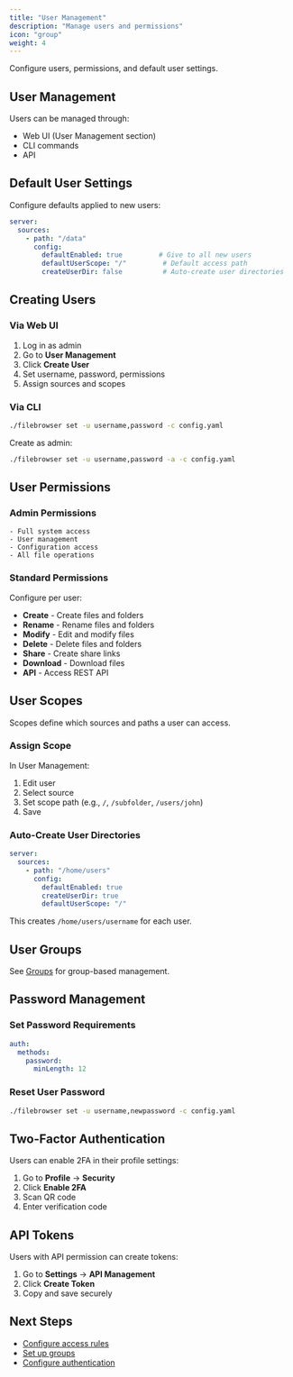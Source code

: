```yaml
---
title: "User Management"
description: "Manage users and permissions"
icon: "group"
weight: 4
---
```


Configure users, permissions, and default user settings.

## User Management

Users can be managed through:
- Web UI (User Management section)
- CLI commands
- API

## Default User Settings

Configure defaults applied to new users:

```yaml
server:
  sources:
    - path: "/data"
      config:
        defaultEnabled: true         # Give to all new users
        defaultUserScope: "/"         # Default access path
        createUserDir: false          # Auto-create user directories
```

## Creating Users

### Via Web UI

1. Log in as admin
2. Go to **User Management**
3. Click **Create User**
4. Set username, password, permissions
5. Assign sources and scopes

### Via CLI

```bash
./filebrowser set -u username,password -c config.yaml
```

Create as admin:
```bash
./filebrowser set -u username,password -a -c config.yaml
```

## User Permissions

### Admin Permissions

```
- Full system access
- User management
- Configuration access
- All file operations
```

### Standard Permissions

Configure per user:
- **Create** - Create files and folders
- **Rename** - Rename files and folders
- **Modify** - Edit and modify files
- **Delete** - Delete files and folders
- **Share** - Create share links
- **Download** - Download files
- **API** - Access REST API

## User Scopes

Scopes define which sources and paths a user can access.

### Assign Scope

In User Management:
1. Edit user
2. Select source
3. Set scope path (e.g., `/`, `/subfolder`, `/users/john`)
4. Save

### Auto-Create User Directories

```yaml
server:
  sources:
    - path: "/home/users"
      config:
        defaultEnabled: true
        createUserDir: true
        defaultUserScope: "/"
```

This creates `/home/users/username` for each user.

## User Groups

See [Groups](/docs/access-control/groups/) for group-based management.

## Password Management

### Set Password Requirements

```yaml
auth:
  methods:
    password:
      minLength: 12
```

### Reset User Password

```bash
./filebrowser set -u username,newpassword -c config.yaml
```

## Two-Factor Authentication

Users can enable 2FA in their profile settings:
1. Go to **Profile** → **Security**
2. Click **Enable 2FA**
3. Scan QR code
4. Enter verification code

## API Tokens

Users with API permission can create tokens:
1. Go to **Settings** → **API Management**
2. Click **Create Token**
3. Copy and save securely

## Next Steps

- [Configure access rules](/docs/access-control/rules/)
- [Set up groups](/docs/access-control/groups/)
- [Configure authentication](/docs/configuration/authentication/)

